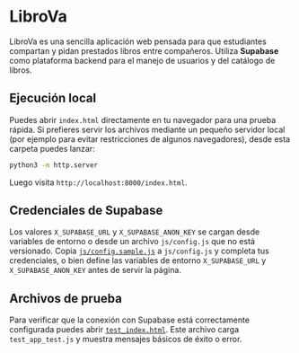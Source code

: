 # LibroVa


LibroVa es una sencilla aplicación web pensada para que estudiantes compartan y pidan prestados libros entre compañeros. Utiliza **Supabase** como plataforma backend para el manejo de usuarios y del catálogo de libros.

## Ejecución local

Puedes abrir `index.html` directamente en tu navegador para una prueba rápida. Si prefieres servir los archivos mediante un pequeño servidor local (por ejemplo para evitar restricciones de algunos navegadores), desde esta carpeta puedes lanzar:

```bash
python3 -m http.server
```

Luego visita `http://localhost:8000/index.html`.

## Credenciales de Supabase

Los valores `X_SUPABASE_URL` y `X_SUPABASE_ANON_KEY` se cargan desde variables de entorno o desde un archivo `js/config.js` que no está versionado. Copia [`js/config.sample.js`](js/config.sample.js) a `js/config.js` y completa tus credenciales, o bien define las variables de entorno `X_SUPABASE_URL` y `X_SUPABASE_ANON_KEY` antes de servir la página.

## Archivos de prueba

Para verificar que la conexión con Supabase está correctamente configurada puedes abrir [`test_index.html`](test_index.html). Este archivo carga `test_app_test.js` y muestra mensajes básicos de éxito o error.
